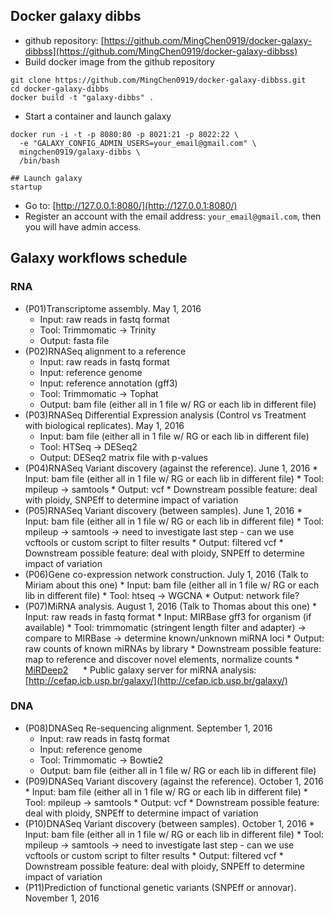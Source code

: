 ## Docker galaxy dibbs

* github repository: [https://github.com/MingChen0919/docker-galaxy-dibbss](https://github.com/MingChen0919/docker-galaxy-dibbss)
* Build docker image from the github repository
```
git clone https://github.com/MingChen0919/docker-galaxy-dibbss.git
cd docker-galaxy-dibbs
docker build -t "galaxy-dibbs" .
```
* Start a container and launch galaxy

```
docker run -i -t -p 8080:80 -p 8021:21 -p 8022:22 \
  -e "GALAXY_CONFIG_ADMIN_USERS=your_email@gmail.com" \
  mingchen0919/galaxy-dibbs \
  /bin/bash
```

```
## Launch galaxy
startup
```

* Go to: [http://127.0.0.1:8080/](http://127.0.0.1:8080/)
* Register an account with the email address: `your_email@gmail.com`, then you will have admin access.





## Galaxy workflows schedule
### RNA
* (P01)Transcriptome assembly. May 1, 2016 
    * Input: raw reads in fastq format
    * Tool: Trimmomatic -> Trinity
    * Output: fasta file 
* (P02)RNASeq alignment to a reference
    * Input: raw reads in fastq format
    * Input: reference genome
    * Input: reference annotation (gff3)
    * Tool: Trimmomatic -> Tophat
    * Output: bam file (either all in 1 file w/ RG or each lib in different file)
* (P03)RNASeq Differential Expression analysis (Control vs Treatment with biological replicates). May 1, 2016
    * Input: bam file (either all in 1 file w/ RG or each lib in different file)
    * Tool: HTSeq -> DESeq2
    * Output: DESeq2 matrix file with p-values
* (P04)RNASeq Variant discovery (against the reference). June 1, 2016
      * Input: bam file (either all in 1 file w/ RG or each lib in different file)
      * Tool: mpileup -> samtools
      * Output: vcf
      * Downstream possible feature: deal with ploidy, SNPEff to determine impact of variation 
* (P05)RNASeq Variant discovery (between samples). June 1, 2016
      * Input: bam file (either all in 1 file w/ RG or each lib in different file)
      * Tool: mpileup -> samtools -> need to investigate last step - can we use vcftools or custom script to filter results
      * Output: filtered vcf
      * Downstream possible feature: deal with ploidy, SNPEff to determine impact of variation 
* (P06)Gene co-expression network construction.	July 1, 2016 (Talk to Miriam about this one)
      * Input: bam file (either all in 1 file w/ RG or each lib in different file)
      * Tool: htseq -> WGCNA
      * Output: network file?
* (P07)MiRNA analysis. August 1, 2016  (Talk to Thomas about this one)
      * Input: raw reads in fastq format
      * Input: MIRBase gff3 for organism (if available)
      * Tool: trimmomatic (stringent length filter and adapter) -> compare to MIRBase ->  determine known/unknown miRNA loci 
      * Output: raw counts of known miRNAs by library
      * Downstream possible feature: map to reference and discover novel elements, normalize counts
      * [MiRDeep2](https://www.mdc-berlin.de/36105849/en/research/research_teams/systems_biology_of_gene_regulatory_elements/projects/miRDeep/documentation#top)
      * Public galaxy server for miRNA analysis: [http://cefap.icb.usp.br/galaxy/](http://cefap.icb.usp.br/galaxy/)
### DNA
* (P08)DNASeq Re-sequencing alignment. September 1, 2016
    * Input: raw reads in fastq format
    * Input: reference genome
    * Tool: Trimmomatic -> Bowtie2
    * Output: bam file (either all in 1 file w/ RG or each lib in different file)
* (P09)DNASeq Variant discovery (against the reference). October 1, 2016
      * Input: bam file (either all in 1 file w/ RG or each lib in different file)
      * Tool: mpileup -> samtools
      * Output: vcf
      * Downstream possible feature: deal with ploidy, SNPEff to determine impact of variation 
* (P10)DNASeq Variant discovery (between samples). October 1, 2016
      * Input: bam file (either all in 1 file w/ RG or each lib in different file)
      * Tool: mpileup -> samtools -> need to investigate last step - can we use vcftools or custom script to filter results
      * Output: filtered vcf
      * Downstream possible feature: deal with ploidy, SNPEff to determine impact of variation 
* (P11)Prediction of functional genetic variants (SNPEff or annovar). November 1, 2016
